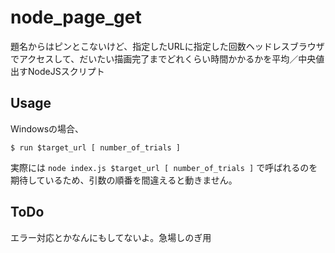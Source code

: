 # node_page_get

題名からはピンとこないけど、指定したURLに指定した回数ヘッドレスブラウザでアクセスして、だいたい描画完了までどれくらい時間かかるかを平均／中央値出すNodeJSスクリプト

## Usage

Windowsの場合、

```
$ run $target_url [ number_of_trials ]
```

実際には `node index.js $target_url [ number_of_trials ]` で呼ばれるのを期待しているため、引数の順番を間違えると動きません。


## ToDo

エラー対応とかなんにもしてないよ。急場しのぎ用
